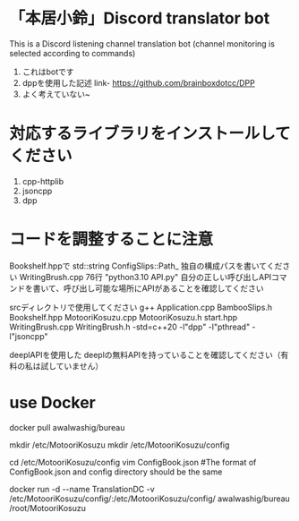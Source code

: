 ﻿# 「本居小鈴」Discord translator bot

This is a Discord listening channel translation bot (channel monitoring is selected according to commands)

1. これはbotです
2. dppを使用した記述 link- https://github.com/brainboxdotcc/DPP
3. よく考えていない~

# 対応するライブラリをインストールしてください
1. cpp-httplib
2. jsoncpp
3. dpp

# コードを調整することに注意
Bookshelf.hppで std::string ConfigSlips::Path_ 独自の構成パスを書いてください
WritingBrush.cpp 76行 "python3.10 API.py" 自分の正しい呼び出しAPIコマンドを書いて、呼び出し可能な場所にAPIがあることを確認してください

srcディレクトリで使用してください g++ Application.cpp BambooSlips.h Bookshelf.hpp MotooriKosuzu.cpp MotooriKosuzu.h start.hpp WritingBrush.cpp WritingBrush.h -std=c++20 -l"dpp" -l"pthread" -l"jsoncpp"

deeplAPIを使用した
deeplの無料APIを持っていることを確認してください（有料の私は試していません）

# use Docker

docker pull awalwashig/bureau

mkdir /etc/MotooriKosuzu
mkdir /etc/MotooriKosuzu/config

cd /etc/MotooriKosuzu/config
vim ConfigBook.json
#The format of ConfigBook.json and config directory should be the same


docker run -d --name TranslationDC -v /etc/MotooriKosuzu/config/:/etc/MotooriKosuzu/config/ awalwashig/bureau /root/MotooriKosuzu
